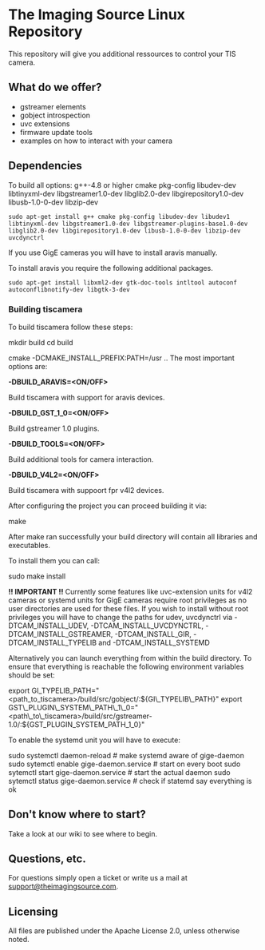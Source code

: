 # The Imaging Source Linux Repository

This repository will give you additional ressources to control your TIS camera.

## What do we offer?

* gstreamer elements
* gobject introspection
* uvc extensions
* firmware update tools
* examples on how to interact with your camera

## Dependencies

To build all options:
g++-4.8 or higher
cmake
pkg-config
libudev-dev
libtinyxml-dev
libgstreamer1.0-dev
libglib2.0-dev
libgirepository1.0-dev
libusb-1.0-0-dev
libzip-dev

    sudo apt-get install g++ cmake pkg-config libudev-dev libudev1 libtinyxml-dev libgstreamer1.0-dev libgstreamer-plugins-base1.0-dev libglib2.0-dev libgirepository1.0-dev libusb-1.0-0-dev libzip-dev uvcdynctrl

If you use GigE cameras you will have to install aravis manually.

To install aravis you require the following additional packages.

    sudo apt-get install libxml2-dev gtk-doc-tools intltool autoconf autoconflibnotify-dev libgtk-3-dev



### Building tiscamera

To build tiscamera follow these steps:

mkdir build
cd build

cmake <OPTIONS> -DCMAKE\_INSTALL\_PREFIX:PATH=/usr ..
The most important options are:

**-DBUILD_ARAVIS=<ON/OFF>**

Build tiscamera with support for aravis devices.

**-DBUILD_GST_1_0=<ON/OFF>**

Build gstreamer 1.0 plugins.

**-DBUILD_TOOLS=<ON/OFF>**

Build additional tools for camera interaction.

**-DBUILD_V4L2=<ON/OFF>**

Build tiscamera with suppoort fpr v4l2 devices.

After configuring the project you can proceed building it via:

make

After make ran successfully your build directory will contain all libraries and executables.

To install them you can call:

sudo make install

**!! IMPORTANT !!**
Currently some features like uvc-extension units for v4l2 cameras or systemd units for GigE cameras require root privileges as no user directories are used for these files. If you wish to install without root privileges you will have to change the paths for udev, uvcdynctrl via -DTCAM\_INSTALL\_UDEV, -DTCAM\_INSTALL\_UVCDYNCTRL, -DTCAM\_INSTALL\_GSTREAMER, -DTCAM\_INSTALL_GIR, -DTCAM_INSTALL_TYPELIB and -DTCAM\_INSTALL\_SYSTEMD

Alternatively you can launch everything from within the build directory.
To ensure that everything is reachable the following environment variables should be set:

export GI\_TYPELIB\_PATH="<path\_to\_tiscamera>/build/src/gobject/:${GI\_TYPELIB\_PATH}"
export GST\_PLUGIN\_SYSTEM\_PATH\_1\_0="<path\_to\_tiscamera>/build/src/gstreamer-1.0/:${GST\_PLUGIN\_SYSTEM\_PATH\_1\_0}"

To enable the systemd unit you will have to execute:

sudo systemctl daemon-reload                # make systemd aware of gige-daemon
sudo sytemctl enable gige-daemon.service    # start on every boot
sudo sytemctl start gige-daemon.service     # start the actual daemon
sudo sytemctl status gige-daemon.service    # check if statemd say everything is ok

## Don't know where to start?

Take a look at our wiki to see where to begin.

## Questions, etc.

For questions simply open a ticket or write us a mail at support@theimagingsource.com.

## Licensing

All files are published under the Apache License 2.0, unless otherwise noted.
